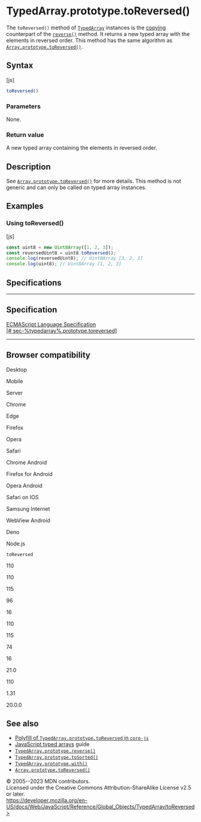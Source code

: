 TypedArray.prototype.toReversed()
=================================

 
The `toReversed()` method of [`TypedArray`](../typedarray) instances is
the [copying](../array#copying_methods_and_mutating_methods) counterpart
of the [`reverse()`](reverse) method. It returns a new typed array with
the elements in reversed order. This method has the same algorithm as
[`Array.prototype.toReversed()`](../array/toreversed).


 
Syntax
------

 
 
 
[js]


```js
toReversed()
```




 
### Parameters

 
None.



 
### Return value 

 
A new typed array containing the elements in reversed order.



 
Description
-----------

 
See [`Array.prototype.toReversed()`](../array/toreversed) for more
details. This method is not generic and can only be called on typed
array instances.



 
Examples
--------


 
### Using toReversed() 

 
 
 
[js]


```js
const uint8 = new Uint8Array([1, 2, 3]);
const reversedUint8 = uint8.toReversed();
console.log(reversedUint8); // Uint8Array [3, 2, 1]
console.log(uint8); // Uint8Array [1, 2, 3]
```




Specifications
--------------

 
  -----------------------------------------------------------------------
  Specification
  -----------------------------------------------------------------------
  [ECMAScript Language Specification\
  [\# sec-%typedarray%.prototype.toreversed]](#)

  -----------------------------------------------------------------------


Browser compatibility 
---------------------

 


Desktop

Mobile

Server

Chrome

Edge

Firefox

Opera

Safari

Chrome Android

Firefox for Android

Opera Android

Safari on IOS

Samsung Internet

WebView Android

Deno

Node.js

`toReversed`

110

110

115

96

16

110

115

74

16

21.0

110

1.31

20.0.0

 
See also 
--------

 
-   [Polyfill of `TypedArray.prototype.toReversed` in
    `core-js`](https://github.com/zloirock/core-js#change-array-by-copy)
-   [JavaScript typed
    arrays](https://developer.mozilla.org/en-US/docs/Web/JavaScript/Guide/Typed_arrays)
    guide
-   [`TypedArray.prototype.reverse()`](reverse)
-   [`TypedArray.prototype.toSorted()`](tosorted)
-   [`TypedArray.prototype.with()`](with)
-   [`Array.prototype.toReversed()`](../array/toreversed)



 
© 2005--2023 MDN contributors.\
Licensed under the Creative Commons Attribution-ShareAlike License v2.5
or later.\
https://developer.mozilla.org/en-US/docs/Web/JavaScript/Reference/Global_Objects/TypedArray/toReversed>

